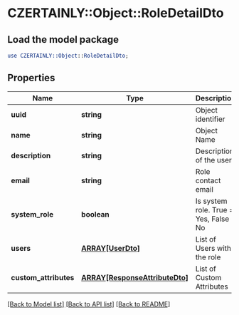 # CZERTAINLY::Object::RoleDetailDto

## Load the model package
```perl
use CZERTAINLY::Object::RoleDetailDto;
```

## Properties
Name | Type | Description | Notes
------------ | ------------- | ------------- | -------------
**uuid** | **string** | Object identifier | 
**name** | **string** | Object Name | 
**description** | **string** | Description of the user | [optional] 
**email** | **string** | Role contact email | [optional] 
**system_role** | **boolean** | Is system role. True &#x3D; Yes, False &#x3D; No | 
**users** | [**ARRAY[UserDto]**](UserDto.md) | List of Users with the role | 
**custom_attributes** | [**ARRAY[ResponseAttributeDto]**](ResponseAttributeDto.md) | List of Custom Attributes | [optional] 

[[Back to Model list]](../README.md#documentation-for-models) [[Back to API list]](../README.md#documentation-for-api-endpoints) [[Back to README]](../README.md)


